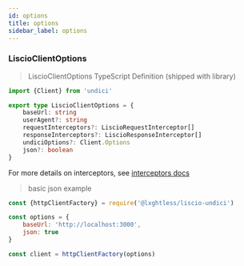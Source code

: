 ```yaml
---
id: options
title: options
sidebar_label: options
---
```


### LiscioClientOptions

> LiscioClientOptions TypeScript Definition (shipped with library)

```typescript
import {Client} from 'undici'

export type LiscioClientOptions = {
	baseUrl: string
	userAgent?: string
	requestInterceptors?: LiscioRequestInterceptor[]
	responseInterceptors?: LiscioResponseInterceptor[]
	undiciOptions?: Client.Options
	json?: boolean
}
```

For more details on interceptors, see [interceptors docs](interceptors)

> basic json example

```javascript
const {httpClientFactory} = require('@lxghtless/liscio-undici')

const options = {
	baseUrl: 'http://localhost:3000',
	json: true
}

const client = httpClientFactory(options)
```
